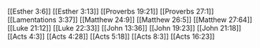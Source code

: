[[Esther 3:6]]
[[Esther 3:13]]
[[Proverbs 19:21]]
[[Proverbs 27:1]]
[[Lamentations 3:37]]
[[Matthew 24:9]]
[[Matthew 26:5]]
[[Matthew 27:64]]
[[Luke 21:12]]
[[Luke 22:33]]
[[John 13:36]]
[[John 19:23]]
[[John 21:18]]
[[Acts 4:3]]
[[Acts 4:28]]
[[Acts 5:18]]
[[Acts 8:3]]
[[Acts 16:23]]
